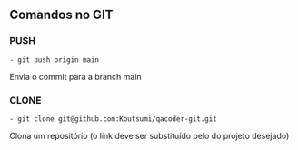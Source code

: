 ## Comandos no GIT
### PUSH
    - git push origin main
Envia o commit para a branch main

### CLONE
    - git clone git@github.com:Koutsumi/qacoder-git.git
Clona um repositório (o link deve ser substituído pelo do projeto desejado)